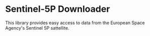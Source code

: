 Sentinel-5P Downloader
======================

This library provides easy access to data from the European Space Agency's
Sentinel 5P sattellite.
